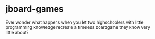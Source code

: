 # jboard-games

Ever wonder what happens when you let two highschoolers with little programming knowledge recreate a timeless boardgame they know very little about?
